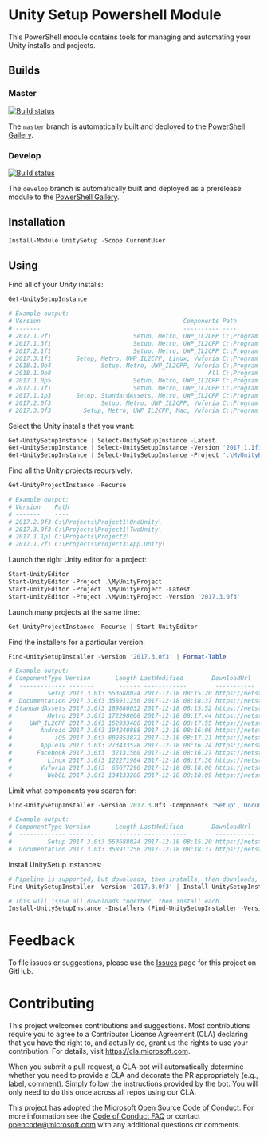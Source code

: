 # Unity Setup Powershell Module

This PowerShell module contains tools for managing and automating your Unity installs and projects.

## Builds

### Master
[![Build status](https://ci.appveyor.com/api/projects/status/m7ykg9s8gw23fn6h/branch/master?svg=true)](https://ci.appveyor.com/project/jwittner/unitysetup-powershell/branch/master)

The `master` branch is automatically built and deployed to the [PowerShell Gallery](https://www.powershellgallery.com/packages/UnitySetup).

### Develop
[![Build status](https://ci.appveyor.com/api/projects/status/m7ykg9s8gw23fn6h/branch/develop?svg=true)](https://ci.appveyor.com/project/jwittner/unitysetup-powershell/branch/develop)

The `develop` branch is automatically built and deployed as a prerelease module to the [PowerShell Gallery](https://www.powershellgallery.com/packages/UnitySetup).

## Installation

```powershell
Install-Module UnitySetup -Scope CurrentUser
```

## Using

Find all of your Unity installs:
```powershell
Get-UnitySetupInstance

# Example output:
# Version                                        Components Path
# -------                                        ---------- ----
# 2017.1.2f1                       Setup, Metro, UWP_IL2CPP C:\Program Files\Unity-2017.1.2f1\
# 2017.1.3f1                       Setup, Metro, UWP_IL2CPP C:\Program Files\Unity-2017.1.3f1\
# 2017.2.1f1                       Setup, Metro, UWP_IL2CPP C:\Program Files\Unity-2017.2.1f1\
# 2017.3.1f1       Setup, Metro, UWP_IL2CPP, Linux, Vuforia C:\Program Files\Unity-2017.3.1f1\
# 2018.1.0b4              Setup, Metro, UWP_IL2CPP, Vuforia C:\Program Files\Unity-2018.1.0b4\
# 2018.1.0b8                                            All C:\Program Files\Unity-2018.1.0b8\
# 2017.1.0p5                       Setup, Metro, UWP_IL2CPP C:\Program Files\Unity.2017.1.0p5\
# 2017.1.1f1                       Setup, Metro, UWP_IL2CPP C:\Program Files\Unity.2017.1.1f1\
# 2017.1.1p3       Setup, StandardAssets, Metro, UWP_IL2CPP C:\Program Files\Unity.2017.1.1p3\
# 2017.2.0f3              Setup, Metro, UWP_IL2CPP, Vuforia C:\Program Files\Unity.2017.2.0f3\
# 2017.3.0f3         Setup, Metro, UWP_IL2CPP, Mac, Vuforia C:\Program Files\Unity.2017.3.0f3\
```

Select the Unity installs that you want:
```powershell
Get-UnitySetupInstance | Select-UnitySetupInstance -Latest
Get-UnitySetupInstance | Select-UnitySetupInstance -Version '2017.1.1f1'
Get-UnitySetupInstance | Select-UnitySetupInstance -Project '.\MyUnityProject'
```

Find all the Unity projects recursively:
```powershell
Get-UnityProjectInstance -Recurse

# Example output:
# Version    Path
# -------    ----
# 2017.2.0f3 C:\Projects\Project1\OneUnity\                 
# 2017.3.0f3 C:\Projects\Project1\TwoUnity\                 
# 2017.1.1p1 C:\Projects\Project2\                          
# 2017.1.2f1 C:\Projects\Project3\App.Unity\                
```
Launch the right Unity editor for a project:
```powershell
Start-UnityEditor
Start-UnityEditor -Project .\MyUnityProject
Start-UnityEditor -Project .\MyUnityProject -Latest
Start-UnityEditor -Project .\MyUnityProject -Version '2017.3.0f3'
```
Launch many projects at the same time:
```powershell
Get-UnityProjectInstance -Recurse | Start-UnityEditor
```
Find the installers for a particular version:
```powershell
Find-UnitySetupInstaller -Version '2017.3.0f3' | Format-Table

# Example output:
# ComponentType Version       Length LastModified        DownloadUrl
#  ------------- -------       ------ ------------        -----------
#          Setup 2017.3.0f3 553688024 2017-12-18 08:15:20 https://netstorage.unity3d.com/unity/...
#  Documentation 2017.3.0f3 358911256 2017-12-18 08:18:37 https://netstorage.unity3d.com/unity/...
# StandardAssets 2017.3.0f3 189886032 2017-12-18 08:15:52 https://netstorage.unity3d.com/unity/...
#          Metro 2017.3.0f3 172298008 2017-12-18 08:17:44 https://netstorage.unity3d.com/unity/...
#     UWP_IL2CPP 2017.3.0f3 152933480 2017-12-18 08:17:55 https://netstorage.unity3d.com/unity/...
#        Android 2017.3.0f3 194240888 2017-12-18 08:16:06 https://netstorage.unity3d.com/unity/...
#            iOS 2017.3.0f3 802853872 2017-12-18 08:17:21 https://netstorage.unity3d.com/unity/...
#        AppleTV 2017.3.0f3 273433528 2017-12-18 08:16:24 https://netstorage.unity3d.com/unity/...
#       Facebook 2017.3.0f3  32131560 2017-12-18 08:16:27 https://netstorage.unity3d.com/unity/...
#          Linux 2017.3.0f3 122271984 2017-12-18 08:17:30 https://netstorage.unity3d.com/unity/...
#        Vuforia 2017.3.0f3  65677296 2017-12-18 08:18:00 https://netstorage.unity3d.com/unity/...
#          WebGL 2017.3.0f3 134133288 2017-12-18 08:18:09 https://netstorage.unity3d.com/unity/...
```

Limit what components you search for:
```powershell
Find-UnitySetupInstaller -Version 2017.3.0f3 -Components 'Setup','Documentation' | Format-Table

# Example output:
# ComponentType Version       Length LastModified        DownloadUrl
#  ------------- -------       ------ ------------        -----------
#          Setup 2017.3.0f3 553688024 2017-12-18 08:15:20 https://netstorage.unity3d.com/unity/...
#  Documentation 2017.3.0f3 358911256 2017-12-18 08:18:37 https://netstorage.unity3d.com/unity/...
```

Install UnitySetup instances:
```powershell
# Pipeline is supported, but downloads, then installs, then downloads, etc.
Find-UnitySetupInstaller -Version '2017.3.0f3' | Install-UnitySetupInstance

# This will issue all downloads together, then install each.
Install-UnitySetupInstance -Installers (Find-UnitySetupInstaller -Version '2017.3.0f3')
```


# Feedback
To file issues or suggestions, please use the [Issues](https://github.com/Microsoft/unitysetup.powershell/issues) page for this project on GitHub.


# Contributing

This project welcomes contributions and suggestions.  Most contributions require you to agree to a Contributor License Agreement (CLA) declaring that you have the right to, and actually do, grant us the rights to use your contribution. For details, visit https://cla.microsoft.com.

When you submit a pull request, a CLA-bot will automatically determine whether you need to provide a CLA and decorate the PR appropriately (e.g., label, comment). Simply follow the instructions provided by the bot. You will only need to do this once across all repos using our CLA.

This project has adopted the [Microsoft Open Source Code of Conduct](https://opensource.microsoft.com/codeofconduct/). For more information see the [Code of Conduct FAQ](https://opensource.microsoft.com/codeofconduct/faq/) or contact [opencode@microsoft.com](mailto:opencode@microsoft.com) with any additional questions or comments.